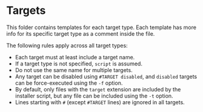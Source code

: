 # Targets

This folder contains templates for each target type. Each template has more info for its specific target type as a comment inside the file.

The following rules apply across all target types:
  * Each target must at least include a target name.
  * If a target type is not specified, `script` is assumed.
  * Do not use the same name for multiple targets.
  * Any target can be disabled using `#TARGET disabled`, and `disabled` targets can be force-executed using the `-f` option.
  * By default, only files with the `target` extension are included by the installer script, but any file can be included using the `-t` option.
  * Lines starting with `#` (except `#TARGET` lines) are ignored in all targets.

